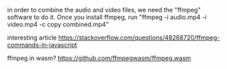 in order to combine the audio and video files, we need the "ffmpeg" software
to do it. Once you install ffmpeg, run "ffmpeg -i audio.mp4 -i video.mp4 -c copy combined.mp4"

interesting article
https://stackoverflow.com/questions/48268720/ffmpeg-commands-in-javascript

ffmpeg in wasm?
https://github.com/ffmpegwasm/ffmpeg.wasm
